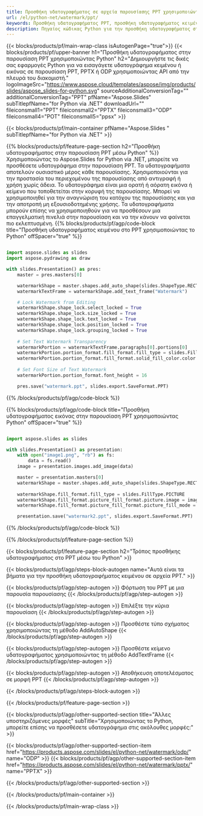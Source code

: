 ```yaml
---
title: Προσθήκη υδατογραφήματος σε αρχεία παρουσίασης PPT χρησιμοποιώντας Python
url: /el/python-net/watermark/ppt/
keywords: Προσθήκη υδατογραφήματος PPT, προσθήκη υδατογραφήματος κειμένου PPT, προσθήκη υδατογραφήματος εικόνας PPT
description: Πηγαίος κώδικας Python για την προσθήκη υδατογραφήματος στην παρουσίαση PPT.
---
```


{{< blocks/products/pf/main-wrap-class isAutogenPage="true">}}
{{< blocks/products/pf/upper-banner h1="Προσθήκη υδατογραφήματος στην παρουσίαση PPT χρησιμοποιώντας Python" h2="Δημιουργήστε τις δικές σας εφαρμογές Python για να εισαγάγετε υδατογράφημα κειμένου ή εικόνας σε παρουσίαση PPT, PPTX ή ODP χρησιμοποιώντας API από την πλευρά του διακομιστή." logoImageSrc="https://www.aspose.cloud/templates/aspose/img/products/slides/aspose_slides-for-python.svg" sourceAdditionalConversionTag="" additionalConversionTag="PPT" pfName="Aspose.Slides" subTitlepfName="for Python via .NET" downloadUrl="" fileiconsmall1="PPT" fileiconsmall2="PPTX" fileiconsmall3="ODP" fileiconsmall4="POT" fileiconsmall5="ppsx" >}}

{{< blocks/products/pf/main-container pfName="Aspose.Slides " subTitlepfName="for Python via .NET" >}}

{{% blocks/products/pf/feature-page-section  h2="Προσθήκη υδατογραφήματος στην παρουσίαση PPT μέσω Python" %}}
Χρησιμοποιώντας το Aspose.Slides for Python via .NET, μπορείτε να προσθέσετε υδατογράφημα στην παρουσίαση PPT. Τα υδατογραφήματα αποτελούν ουσιαστικό μέρος κάθε παρουσίασης. Χρησιμοποιούνται για την προστασία του περιεχομένου της παρουσίασης από αντιγραφή ή χρήση χωρίς άδεια. Το υδατογράφημα είναι μια ορατή ή αόρατη εικόνα ή κείμενο που τοποθετείται στην κορυφή της παρουσίασης. Μπορεί να χρησιμοποιηθεί για την αναγνώριση του κατόχου της παρουσίασης και για την αποτροπή μη εξουσιοδοτημένης χρήσης. Τα υδατογραφήματα μπορούν επίσης να χρησιμοποιηθούν για να προσθέσουν μια επαγγελματική πινελιά στην παρουσίαση και να την κάνουν να φαίνεται πιο εκλεπτυσμένη. 
{{% blocks/products/pf/agp/code-block title="Προσθήκη υδατογραφήματος κειμένου στο PPT χρησιμοποιώντας το Python" offSpacer="true" %}}

```py

import aspose.slides as slides
import aspose.pydrawing as draw

with slides.Presentation() as pres:
    master = pres.masters[0]

    watermarkShape = master.shapes.add_auto_shape(slides.ShapeType.RECTANGLE, 0, 0, 100, 100)
    watermarkTextFrame = watermarkShape.add_text_frame("Watermark")

    # Lock Watermark from Editing
    watermarkShape.shape_lock.select_locked = True
    watermarkShape.shape_lock.size_locked = True
    watermarkShape.shape_lock.text_locked = True
    watermarkShape.shape_lock.position_locked = True
    watermarkShape.shape_lock.grouping_locked = True
    
    # Set Text Watermark Transparency
    watermarkPortion = watermarkTextFrame.paragraphs[0].portions[0]
    watermarkPortion.portion_format.fill_format.fill_type = slides.FillType.SOLID
    watermarkPortion.portion_format.fill_format.solid_fill_color.color = draw.Color.from_argb(150, 200, 200, 200)
    
    # Set Font Size of Text Watermark
    watermarkPortion.portion_format.font_height = 16

    pres.save("watermark.ppt", slides.export.SaveFormat.PPT)
```

{{% /blocks/products/pf/agp/code-block %}}

{{% blocks/products/pf/agp/code-block title="Προσθήκη υδατογραφήματος εικόνας στην παρουσίαση PPT χρησιμοποιώντας Python" offSpacer="true" %}}

```py

import aspose.slides as slides

with slides.Presentation() as presentation:
    with open("image1.png", "rb") as fs:
        data = fs.read()
    image = presentation.images.add_image(data)

    master = presentation.masters[0]
    watermarkShape = master.shapes.add_auto_shape(slides.ShapeType.RECTANGLE, 0, 0, image.width, image.height)
    
    watermarkShape.fill_format.fill_type = slides.FillType.PICTURE
    watermarkShape.fill_format.picture_fill_format.picture.image = image
    watermarkShape.fill_format.picture_fill_format.picture_fill_mode = slides.PictureFillMode.STRETCH

    presentation.save("watermark2.ppt", slides.export.SaveFormat.PPT)
```

{{% /blocks/products/pf/agp/code-block %}}

{{% /blocks/products/pf/feature-page-section %}}

{{< blocks/products/pf/feature-page-section  h2="Τρόπος προσθήκης υδατογραφήματος στο PPT μέσω του Python" >}}

{{< blocks/products/pf/agp/steps-block-autogen name="Αυτά είναι τα βήματα για την προσθήκη υδατογραφήματος κειμένου σε αρχεία PPT." >}}

{{< blocks/products/pf/agp/step-autogen >}}
Φόρτωση του PPT με μια παρουσία παρουσίασης
{{< /blocks/products/pf/agp/step-autogen >}}

{{< blocks/products/pf/agp/step-autogen >}}
Επιλέξτε την κύρια παρουσίαση
{{< /blocks/products/pf/agp/step-autogen >}}

{{< blocks/products/pf/agp/step-autogen >}}
Προσθέστε τύπο σχήματος χρησιμοποιώντας τη μέθοδο AddAutoShape
{{< /blocks/products/pf/agp/step-autogen >}}

{{< blocks/products/pf/agp/step-autogen >}}
Προσθέστε κείμενο υδατογραφήματος χρησιμοποιώντας τη μέθοδο AddTextFrame
{{< /blocks/products/pf/agp/step-autogen >}}

{{< blocks/products/pf/agp/step-autogen >}}
Αποθήκευση αποτελέσματος σε μορφή PPT
{{< /blocks/products/pf/agp/step-autogen >}}

{{< /blocks/products/pf/agp/steps-block-autogen >}}

{{< /blocks/products/pf/feature-page-section >}}

{{< blocks/products/pf/agp/other-supported-section title="Άλλες υποστηριζόμενες μορφές" subTitle="Χρησιμοποιώντας το Python, μπορείτε επίσης να προσθέσετε υδατογράφημα στις ακόλουθες μορφές:" >}}

{{< blocks/products/pf/agp/other-supported-section-item href="https://products.aspose.com/slides/el/python-net/watermark/odp/" name="ODP" >}}
{{< blocks/products/pf/agp/other-supported-section-item href="https://products.aspose.com/slides/el/python-net/watermark/pptx/" name="PPTX" >}}


{{< /blocks/products/pf/agp/other-supported-section >}}

{{< /blocks/products/pf/main-container >}}
    
{{< /blocks/products/pf/main-wrap-class >}}